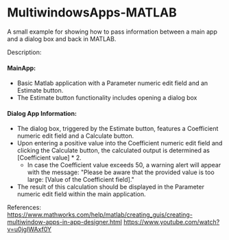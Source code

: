 # MultiwindowsApps-MATLAB
A small example for showing how to pass information between a main app and a dialog box and back in MATLAB.

Description:
#### MainApp: ####
* Basic Matlab application with a Parameter numeric edit field and an Estimate button.
* The Estimate button functionality includes opening a dialog box

#### Dialog App Information: ####
* The dialog box, triggered by the Estimate button, features a Coefficient numeric edit field and a Calculate button.
* Upon entering a positive value into the Coefficient numeric edit field and clicking the Calculate button, the calculated output is determined as [Coefficient value] * 2.
  * In case the Coefficient value exceeds 50, a warning alert will appear with the message: "Please be aware that the provided   value is too large: [Value of the Coefficient field]."
* The result of this calculation should be displayed in the Parameter numeric edit field within the main application.


References:
https://www.mathworks.com/help/matlab/creating_guis/creating-multiwindow-apps-in-app-designer.html
https://www.youtube.com/watch?v=u0jgIWAxf0Y
